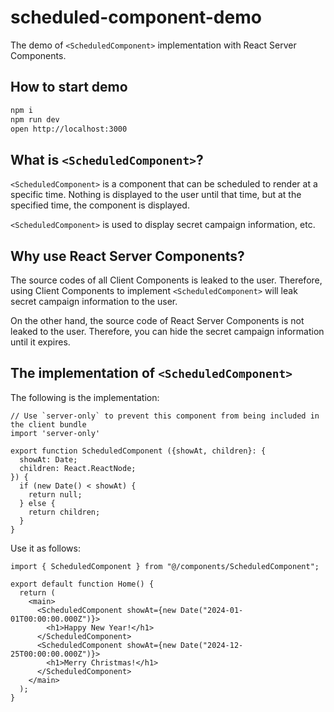 # scheduled-component-demo

The demo of `<ScheduledComponent>` implementation with React Server Components.

## How to start demo

```bash
npm i
npm run dev
open http://localhost:3000
```

## What is `<ScheduledComponent>`?

`<ScheduledComponent>` is a component that can be scheduled to render at a specific time. Nothing is displayed to the user until that time, but at the specified time, the component is displayed.

`<ScheduledComponent>` is used to display secret campaign information, etc.

## Why use React Server Components?

The source codes of all Client Components is leaked to the user. Therefore, using Client Components to implement `<ScheduledComponent>` will leak secret campaign information to the user.

On the other hand, the source code of React Server Components is not leaked to the user. Therefore, you can hide the secret campaign information until it expires.

## The implementation of `<ScheduledComponent>`

The following is the implementation:

```tsx
// Use `server-only` to prevent this component from being included in the client bundle
import 'server-only'

export function ScheduledComponent ({showAt, children}: {
  showAt: Date;
  children: React.ReactNode;
}) {
  if (new Date() < showAt) {
    return null;
  } else {
    return children;
  }
}
```

Use it as follows:

```tsx
import { ScheduledComponent } from "@/components/ScheduledComponent";

export default function Home() {
  return (
    <main>
      <ScheduledComponent showAt={new Date("2024-01-01T00:00:00.000Z")}>
        <h1>Happy New Year!</h1>
      </ScheduledComponent>
      <ScheduledComponent showAt={new Date("2024-12-25T00:00:00.000Z")}>
        <h1>Merry Christmas!</h1>
      </ScheduledComponent>
    </main>
  );
}
```
